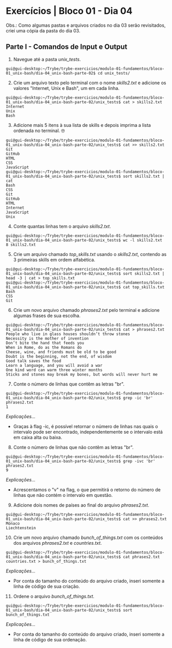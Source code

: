 # Exercícios | Bloco 01 - Dia 04

Obs.: Como algumas pastas e arquivos criados no dia 03 serão revisitados, criei uma cópia da pasta do dia 03.

## Parte I - Comandos de Input e Output

1. Navegue até a pasta *unix_tests*.
```
gui@gui-desktop:~/Trybe/trybe-exercicios/modulo-01-fundamentos/bloco-01_unix-bash/dia-04_unix-bash-parte-02$ cd unix_tests/
```

2. Crie um arquivo texto pelo terminal com o nome *skills2.txt* e adicione os valores "Internet, Unix e Bash", um em cada linha.
```
gui@gui-desktop:~/Trybe/trybe-exercicios/modulo-01-fundamentos/bloco-01_unix-bash/dia-04_unix-bash-parte-02/unix_tests$ cat > skills2.txt
Internet
Unix
Bash
```

3. Adicione mais 5 itens à sua lista de skills e depois imprima a lista ordenada no terminal. 🤓
```
gui@gui-desktop:~/Trybe/trybe-exercicios/modulo-01-fundamentos/bloco-01_unix-bash/dia-04_unix-bash-parte-02/unix_tests$ cat >> skills2.txt 
Git
GitHub
HTML
CSS
JavaScript
gui@gui-desktop:~/Trybe/trybe-exercicios/modulo-01-fundamentos/bloco-01_unix-bash/dia-04_unix-bash-parte-02/unix_tests$ sort skills2.txt | cat
Bash
CSS
Git
GitHub
HTML
Internet
JavaScript
Unix
```

4. Conte quantas linhas tem o arquivo *skills2.txt*.
```
gui@gui-desktop:~/Trybe/trybe-exercicios/modulo-01-fundamentos/bloco-01_unix-bash/dia-04_unix-bash-parte-02/unix_tests$ wc -l skills2.txt 
8 skills2.txt
```

5. Crie um arquivo chamado *top_skills.txt* usando o *skills2.txt*, contendo as 3 primeiras skills em ordem alfabética.
```
gui@gui-desktop:~/Trybe/trybe-exercicios/modulo-01-fundamentos/bloco-01_unix-bash/dia-04_unix-bash-parte-02/unix_tests$ sort skills2.txt | head -3 | cat > top_skills.txt
gui@gui-desktop:~/Trybe/trybe-exercicios/modulo-01-fundamentos/bloco-01_unix-bash/dia-04_unix-bash-parte-02/unix_tests$ cat top_skills.txt 
Bash
CSS
Git
```

6. Crie um novo arquivo chamado *phrases2.txt* pelo terminal e adicione algumas frases de sua escolha.
```
gui@gui-desktop:~/Trybe/trybe-exercicios/modulo-01-fundamentos/bloco-01_unix-bash/dia-04_unix-bash-parte-02/unix_tests$ cat > phrases2.txt
People who live in glass houses shouldn’t throw stones  
Necessity is the mother of invention
Don’t bite the hand that feeds you
When in Rome, do as the Romans do
Cheese, wine, and friends must be old to be good              
Doubt is the beginning, not the end, of wisdom
Good talk saves the food
Learn a language, and you will avoid a war
One kind word can warm three winter months
Sticks and stones may break my bones, but words will never hurt me 
```

7. Conte o número de linhas que contêm as letras "br".
```
gui@gui-desktop:~/Trybe/trybe-exercicios/modulo-01-fundamentos/bloco-01_unix-bash/dia-04_unix-bash-parte-02/unix_tests$ grep -ic 'br' phrases2.txt 
1
```
*Explicações...*
- Graças à flag -ic, é possível retornar o número de linhas nas quais o intervalo pode ser encontrado, independentemente se o intervalo está em caixa alta ou baixa.

8. Conte o número de linhas que não contêm as letras "br".
```
gui@gui-desktop:~/Trybe/trybe-exercicios/modulo-01-fundamentos/bloco-01_unix-bash/dia-04_unix-bash-parte-02/unix_tests$ grep -ivc 'br' phrases2.txt 
9
```
*Explicações...*
- Acrescentamos o "v" na flag, o que permitirá o retorno do número de linhas que não contém o intervalo em questão.

9. Adicione dois nomes de países ao final do arquivo *phrases2.txt*.
```
gui@gui-desktop:~/Trybe/trybe-exercicios/modulo-01-fundamentos/bloco-01_unix-bash/dia-04_unix-bash-parte-02/unix_tests$ cat >> phrases2.txt 
Mónaco
Liechtenstein
```

10. Crie um novo arquivo chamado *bunch_of_things.txt* com os conteúdos dos arquivos *phrases2.txt* e *countries.txt*.
```
gui@gui-desktop:~/Trybe/trybe-exercicios/modulo-01-fundamentos/bloco-01_unix-bash/dia-04_unix-bash-parte-02/unix_tests$ cat phrases2.txt countries.txt > bunch_of_things.txt
```
*Explicações...*
- Por conta do tamanho do conteúdo do arquivo criado, inseri somente a linha de código de sua criação.

11. Ordene o arquivo *bunch_of_things.txt*.
```
gui@gui-desktop:~/Trybe/trybe-exercicios/modulo-01-fundamentos/bloco-01_unix-bash/dia-04_unix-bash-parte-02/unix_tests$ sort bunch_of_things.txt 
```
*Explicações...*
- Por conta do tamanho do conteúdo do arquivo criado, inseri somente a linha de código de sua ordenação.